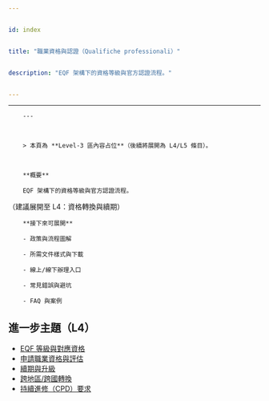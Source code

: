 ---
id: index
title: "職業資格與認證（Qualifiche professionali）"
description: "EQF 架構下的資格等級與官方認證流程。"
---

---
        ---

        > 本頁為 **Level‑3 區內容占位**（後續將展開為 L4/L5 條目）。

        **概要**
        EQF 架構下的資格等級與官方認證流程。
（建議展開至 L4：資格轉換與續期）

        **接下來可展開**
        - 政策與流程圖解
        - 所需文件樣式與下載
        - 線上/線下辦理入口
        - 常見錯誤與避坑
        - FAQ 與案例

## 進一步主題（L4）

- [EQF 等級與對應資格](./eqf-levels/)
- [申請職業資格與評估](./apply-qualification/)
- [續期與升級](./renewals-upgrades/)
- [跨地區/跨國轉換](./conversion-recognition/)
- [持續進修（CPD）要求](./maintain-cpd/)
